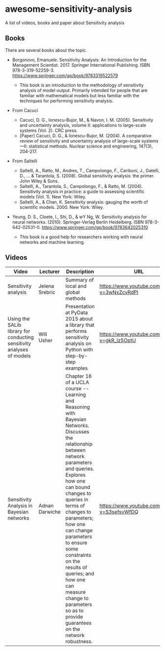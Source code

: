 # awesome-sensitivity-analysis

A list of videos, books and paper about Sensitivity analysis


## Books

There are several books about the topic.

* Borgonovo, Emanuele. Sensitivity Analysis: An Introduction for the Management Scientist. 2017. Springer International Publishing. ISBN 978-3-319-52259-3. https://www.springer.com/gp/book/9783319522579
  - This book is an introduction to the methodology of sensitivity analysis of model output. Primarily intended for people that are familiar with mathematical models but less familiar with the techniques for performing sensitivity analysis.

* From Cacuci
  - Cacuci, D. G., Ionescu-Bujor, M., & Navon, I. M. (2005). Sensitivity and uncertainty analysis, volume II: applications to large-scale systems (Vol. 2). CRC press.
  - [Paper] Cacuci, D. G., & Ionescu-Bujor, M. (2004). A comparative review of sensitivity and uncertainty analysis of large-scale systems—II: statistical methods. Nuclear science and engineering, 147(3), 204-217.
  
* From Saltelli
  - Saltelli, A., Ratto, M., Andres, T., Campolongo, F., Cariboni, J., Gatelli, D., ... & Tarantola, S. (2008). Global sensitivity analysis: the primer. John Wiley & Sons.
  - Saltelli, A., Tarantola, S., Campolongo, F., & Ratto, M. (2004). Sensitivity analysis in practice: a guide to assessing scientific models (Vol. 1). New York: Wiley.
  - Saltelli, A., & Chan, K. Sensitivity analysis: gauging the worth of scientific models. 2000. New York: Wiley.

* Yeung, D. S., Cloete, I., Shi, D., & wY Ng, W. Sensitivity analysis for neural networks. (2010). Springer-Verlag Berlin Heidelberg. ISBN
978-3-642-02531-0. https://www.springer.com/gp/book/9783642025310
  - This book is a good help for researchers working with neural networks and machine learning.

 
## Videos

| Video                | Lecturer | Description | URL                                         |
|----------------------|----------|-------------|---------------------------------------------|
| Sensitivity analysis | Jelena Srebric | Summary of local and global methods | https://www.youtube.com/watch?v=3wNxZcvRdPI |
| Using the SALib library for conducting sensitivity analyses of models | Will Usher | Presentation at PyData 2015 about a library that performs sensitivity analysis on Python with step-by-step examples | https://www.youtube.com/watch?v=gkR_lz5OptU |
| Sensitivity Analysis in Bayesian networks | Adnan Darwiche | Chapter 16 of a UCLA course -- Learning and Reasoning with Bayesian Networks. Discusses the relationship between network parameters and queries. Explores how one can bound changes to queries in terms of changes to parameters; how one can change parameters to ensure some constraints on the results of queries; and how one can measure change to parameters so as to provide guarantees on the network robustness. | https://www.youtube.com/watch?v=S3sefsvWfDQ |
